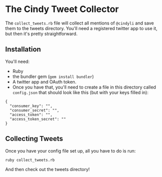 # The Cindy Tweet Collector

The `collect_tweets.rb` file will collect all mentions of `@cindyli` and save them to the tweets directory.  You'll need a registered twitter app to use it, but then it's pretty straightforward.

## Installation

You'll need:

* Ruby
* the bundler gem (`gem install bundler`)
* A twitter app and OAuth token.
* Once you have that, you'll need to create a file in this directory called `config.json` that should look like this (but with your keys filled in):

```
{
  "consumer_key": "",
  "consumer_secret": "",
  "access_token": "",
  "access_token_secret": ""
}
```

## Collecting Tweets

Once you have your config file set up, all you have to do is run:

```
ruby collect_tweets.rb
```

And then check out the tweets directory!
